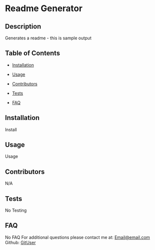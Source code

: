 # Readme Generator
  
  
  ## Description
  Generates a readme - this is sample output
  
  ## Table of Contents
  
  * [Installation](#installation)
  * [Usage](#usage)
  
  * [Contributors](#contributors)
  * [Tests](#tests)
  * [FAQ](#faq)
  
  
  ## Installation
  Install
  
  ## Usage
  Usage
  
  
  
  ## Contributors
  N/A
  
  ## Tests
  No Testing
  
  ## FAQ
  No FAQ
  For additional questions please contact me at: <Email@email.com>
  Github: [GitUser](https://www.github.com/GitUser/)